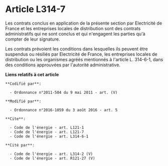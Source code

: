 # Article L314-7

Les contrats conclus en application de la présente section par Electricité de France et les entreprises locales de
distribution sont des contrats administratifs qui ne sont conclus et qui n'engagent les parties qu'à compter de leur
signature. 

Les contrats prévoient les conditions dans lesquelles ils peuvent être suspendus ou résiliés par Electricité de France, les
entreprises locales de distribution ou les organismes agréés mentionnés à l'article L. 314-6-1, dans des conditions
approuvées par l'autorité administrative.

**Liens relatifs à cet article**

	**Codifié par**:

	  - Ordonnance n°2011-504 du 9 mai 2011 - art. (V)

	**Modifié par**:

	  - Ordonnance n°2016-1059 du 3 août 2016 - art. 5

	**Cite**:

	  - Code de l'énergie - art. L121-1
	  - Code de l'énergie - art. L121-7
	  - Code de l'énergie - art. L314-6-1

	**Cité par**:

	  - Code de l'énergie - art. L314-2 (V)
	  - Code de l'énergie - art. R121-27 (V)
